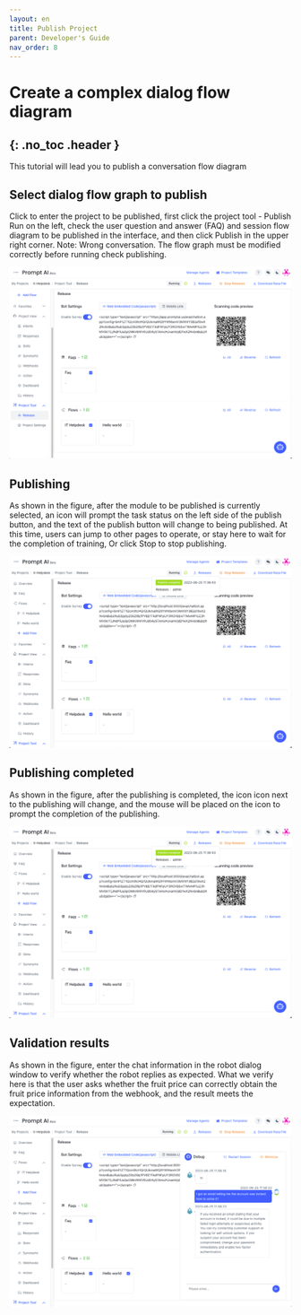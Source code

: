 ```yaml
---
layout: en
title: Publish Project
parent: Developer's Guide
nav_order: 8
---
```


# Create a complex dialog flow diagram
{: .no_toc .header }
---

This tutorial will lead you to publish a conversation flow diagram

## Select dialog flow graph to publish

Click to enter the project to be published, first click the project tool - Publish Run on the left, check the user question and answer (FAQ) and session flow diagram to be published in the interface, and then click Publish in the upper right corner. Note: Wrong conversation.
The flow graph must be modified correctly before running check publishing.

![01-publish.png](/assets/images/tutorial/flow/publish/01-publish.png)

## Publishing

As shown in the figure, after the module to be published is currently selected, an icon will prompt the task status on the left side of the publish button, and the text of the publish button will change to being published. At this time, users can jump to other pages to operate, or stay here to wait for the completion of training,
Or click Stop to stop publishing.

![02-publishing.png](/assets/images/tutorial/flow/publish/02-publish.png)

## Publishing completed

As shown in the figure, after the publishing is completed, the icon icon next to the publishing will change, and the mouse will be placed on the icon to prompt the completion of the publishing.

![03-publish-success.png](/assets/images/tutorial/flow/publish/03-publish.png)

## Validation results

As shown in the figure, enter the chat information in the robot dialog window to verify whether the robot replies as expected.
What we verify here is that the user asks whether the fruit price can correctly obtain the fruit price information from the webhook, and the result meets the expectation.

![04-publish-confirm](/assets/images/tutorial/flow/publish/04-publish.png)
